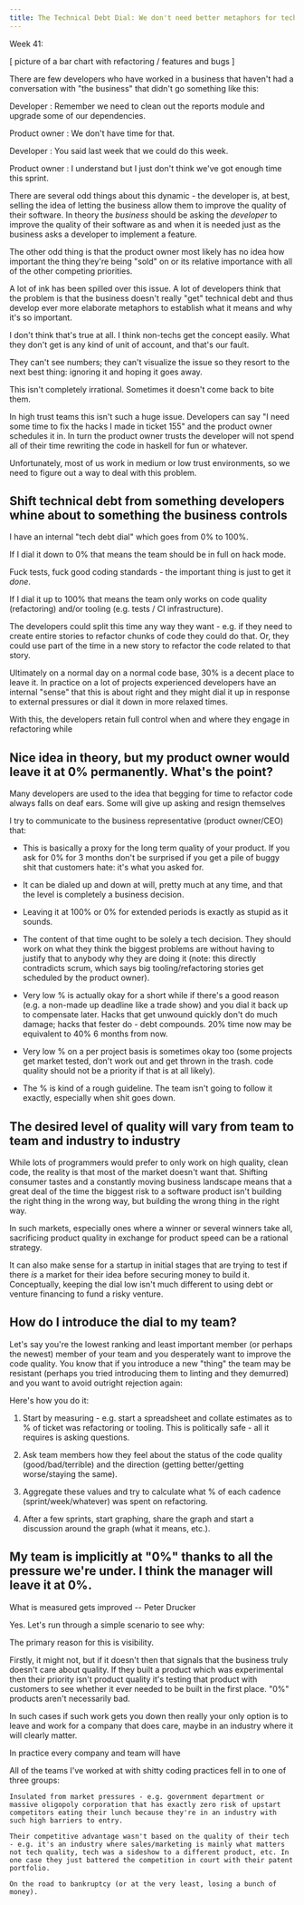 ```yaml
---
title: The Technical Debt Dial: We don't need better metaphors for technical debt. We need better units of account.
---
```


Week 41:

[ picture of a bar chart with refactoring / features and bugs ]

There are few developers who have worked in a business that haven't had a conversation
with "the business" that didn't go something like this:

Developer : Remember we need to clean out the reports module and upgrade some of our dependencies.

Product owner : We don't have time for that.

Developer : You said last week that we could do this week.

Product owner : I understand but I just don't think we've got enough time this sprint.

There are several odd things about this dynamic - the developer is, at best,
selling the idea of letting the business allow them to improve the
quality of their software. In theory the *business* should be asking the *developer*
to improve the quality of their software as and when it is needed just as the business
asks a developer to implement a feature.

The other odd thing is that the product owner most likely has no idea how important the
thing they're being "sold" on or its relative importance with all of the other competing
priorities.

A lot of ink has been spilled over this issue. A lot of developers think that
the problem is that the business doesn't really "get" technical debt and thus
develop ever more elaborate metaphors to establish what it means and why it's so
important.

I don't think that's true at all. I think non-techs get the concept easily. What they
don't get is any kind of unit of account, and that's our fault.

They can't see numbers; they can't visualize the issue so they resort to the next
best thing: ignoring it and hoping it goes away.

This isn't completely irrational. Sometimes it doesn't come back to bite them.

In high trust teams this isn't such a huge issue. Developers can say "I need some time
to fix the hacks I made in ticket 155" and the product owner schedules it in.
In turn the product owner trusts the developer will not spend all of their time
rewriting the code in haskell for fun or whatever.

Unfortunately, most of us work in medium or low trust environments, so we need to
figure out a way to deal with this problem.

## Shift technical debt from something developers whine about to something the business controls

I have an internal "tech debt dial" which goes from 0% to 100%.

If I dial it down to 0% that means the team should be in full on hack mode.

Fuck tests, fuck good coding standards - the important thing is just to get it *done*.

If I dial it up to 100% that means the team only works on code quality (refactoring) and/or
tooling (e.g. tests / CI infrastructure).

The developers could split this time any way they want - e.g. if they need to create
entire stories to refactor chunks of code they could do that. Or, they could use part
of the time in a new story to refactor the code related to that story.

Ultimately on a normal day on a normal code base, 30% is a decent place to leave it. In practice on a lot
of projects experienced developers have an internal "sense" that this is about right and they
might dial it up in response to external pressures or dial it down in more relaxed times.

With this, the developers retain full control when and where they engage in refactoring
while 

## Nice idea in theory, but my product owner would leave it at 0% permanently. What's the point?

Many developers are used to the idea that begging for time to refactor code
always falls on deaf ears. Some will give up asking and resign themselves 


I try to communicate to the business representative (product owner/CEO) that:

* This is basically a proxy for the long term quality of your product. If you ask for 0% for 3 months don't be surprised if you get a pile of buggy shit that customers hate: it's what you asked for.

* It can be dialed up and down at will, pretty much at any time, and that the level is completely a business decision.

* Leaving it at 100% or 0% for extended periods is exactly as stupid as it sounds.

* The content of that time ought to be solely a tech decision. They should work on what they think the biggest problems are without having to justify that to anybody why they are doing it (note: this directly contradicts scrum, which says big tooling/refactoring stories get scheduled by the product owner).

* Very low % is actually okay for a short while if there's a good reason (e.g. a non-made up deadline like a trade show) and you dial it back up to compensate later. Hacks that get unwound quickly don't do much damage; hacks that fester do - debt compounds. 20% time now may be equivalent to 40% 6 months from now.

* Very low % on a per project basis is sometimes okay too (some projects get market tested, don't work out and get thrown in the trash. code quality should not be a priority if that is at all likely).

* The % is kind of a rough guideline. The team isn't going to follow it exactly, especially when shit goes down.

## The desired level of quality will vary from team to team and industry to industry

While lots of programmers would prefer to only work on high quality, clean code, the reality is
that most of the market doesn't want that. Shifting consumer tastes and a constantly moving
business landscape means that a great deal of the time the biggest risk to a software product
isn't building the right thing in the wrong way, but building the wrong thing in the right way.

In such markets, especially ones where a winner or several winners take all, sacrificing
product quality in exchange for product speed can be a rational strategy.

It can also make sense for a startup in initial stages that are trying to test if there *is*
a market for their idea before securing money to build it. Conceptually, keeping the dial low
isn't much different to using debt or venture financing to fund a risky venture.

## How do I introduce the dial to my team?

Let's say you're the lowest ranking and least important member (or perhaps the newest)
member of your team and you desperately want to improve the code quality. You know that
if you introduce a new "thing" the team may be resistant (perhaps you tried introducing
them to linting and they demurred) and you want to avoid outright rejection again:

Here's how you do it:

1) Start by measuring - e.g. start a spreadsheet and collate estimates as to % of ticket was refactoring or tooling. This is politically safe - all it requires is asking questions.

2) Ask team members how they feel about the status of the code quality (good/bad/terrible) and the direction (getting better/getting worse/staying the same).

2) Aggregate these values and try to calculate what % of each cadence (sprint/week/whatever) was spent on refactoring.

3) After a few sprints, start graphing, share the graph and start a discussion around the graph (what it means, etc.).

## My team is implicitly at "0%" thanks to all the pressure we're under. I think the manager will leave it at 0%.

What is measured gets improved -- Peter Drucker

Yes. Let's run through a simple scenario to see why:



The primary reason for this is visibility.

Firstly, it might not, but if it doesn't then that signals that the business truly doesn't care about quality.
If they built a product which was experimental then their priority isn't product quality it's testing that
product with customers to see whether it ever needed to be built in the first place. "0%" products aren't
necessarily bad.

In such cases if such work gets you down then really your only option is to leave and work for a company
that does care, maybe in an industry where it will clearly matter.

In practice every company and team will have 





All of the teams I've worked at with shitty coding practices fell in to one of three groups:

    Insulated from market pressures - e.g. government department or massive oligopoly corporation that has exactly zero risk of upstart competitors eating their lunch because they're in an industry with such high barriers to entry.

    Their competitive advantage wasn't based on the quality of their tech - e.g. it's an industry where sales/marketing is mainly what matters not tech quality, tech was a sideshow to a different product, etc. In one case they just battered the competition in court with their patent portfolio.

    On the road to bankruptcy (or at the very least, losing a bunch of money).


